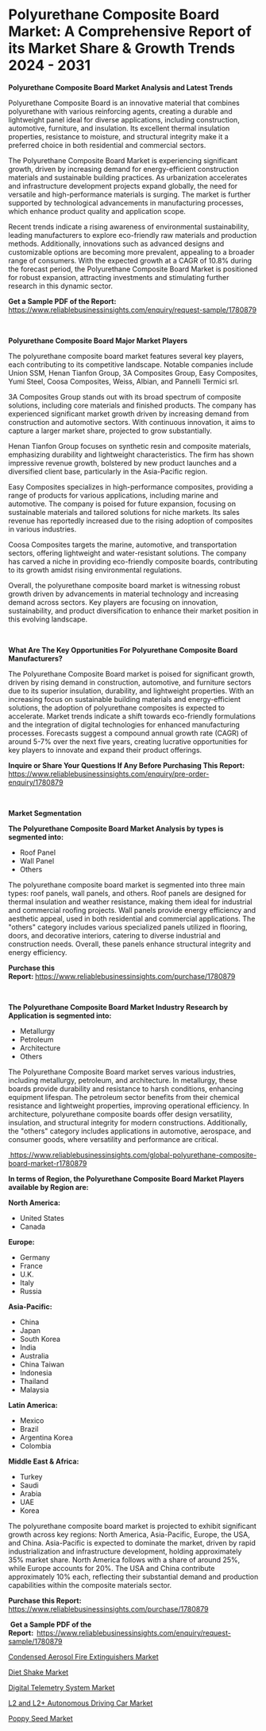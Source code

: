 <p><h1>Polyurethane Composite Board Market: A Comprehensive Report of its Market Share & Growth Trends 2024 - 2031</h1></p><p><strong>Polyurethane Composite Board Market Analysis and Latest Trends</strong></p>
<p><p>Polyurethane Composite Board is an innovative material that combines polyurethane with various reinforcing agents, creating a durable and lightweight panel ideal for diverse applications, including construction, automotive, furniture, and insulation. Its excellent thermal insulation properties, resistance to moisture, and structural integrity make it a preferred choice in both residential and commercial sectors.</p><p>The Polyurethane Composite Board Market is experiencing significant growth, driven by increasing demand for energy-efficient construction materials and sustainable building practices. As urbanization accelerates and infrastructure development projects expand globally, the need for versatile and high-performance materials is surging. The market is further supported by technological advancements in manufacturing processes, which enhance product quality and application scope.</p><p>Recent trends indicate a rising awareness of environmental sustainability, leading manufacturers to explore eco-friendly raw materials and production methods. Additionally, innovations such as advanced designs and customizable options are becoming more prevalent, appealing to a broader range of consumers. With the expected growth at a CAGR of 10.8% during the forecast period, the Polyurethane Composite Board Market is positioned for robust expansion, attracting investments and stimulating further research in this dynamic sector.</p></p>
<p><strong>Get a Sample PDF of the Report:&nbsp;</strong> <a href="https://www.reliablebusinessinsights.com/enquiry/request-sample/1780879?utm_campaign=1135&utm_medium=2&utm_source=Github&utm_content=ia&utm_term=09102024&utm_id=polyurethane-composite-board">https://www.reliablebusinessinsights.com/enquiry/request-sample/1780879</a></p>
<p>&nbsp;</p>
<p><strong>Polyurethane Composite Board Major Market Players</strong></p>
<p><p>The polyurethane composite board market features several key players, each contributing to its competitive landscape. Notable companies include Union SSM, Henan Tianfon Group, 3A Composites Group, Easy Composites, Yumi Steel, Coosa Composites, Weiss, Albian, and Pannelli Termici srl. </p><p>3A Composites Group stands out with its broad spectrum of composite solutions, including core materials and finished products. The company has experienced significant market growth driven by increasing demand from construction and automotive sectors. With continuous innovation, it aims to capture a larger market share, projected to grow substantially.</p><p>Henan Tianfon Group focuses on synthetic resin and composite materials, emphasizing durability and lightweight characteristics. The firm has shown impressive revenue growth, bolstered by new product launches and a diversified client base, particularly in the Asia-Pacific region.</p><p>Easy Composites specializes in high-performance composites, providing a range of products for various applications, including marine and automotive. The company is poised for future expansion, focusing on sustainable materials and tailored solutions for niche markets. Its sales revenue has reportedly increased due to the rising adoption of composites in various industries.</p><p>Coosa Composites targets the marine, automotive, and transportation sectors, offering lightweight and water-resistant solutions. The company has carved a niche in providing eco-friendly composite boards, contributing to its growth amidst rising environmental regulations.</p><p>Overall, the polyurethane composite board market is witnessing robust growth driven by advancements in material technology and increasing demand across sectors. Key players are focusing on innovation, sustainability, and product diversification to enhance their market position in this evolving landscape.</p></p>
<p>&nbsp;</p>
<p><strong>What Are The Key Opportunities For Polyurethane Composite Board Manufacturers?</strong></p>
<p><p>The Polyurethane Composite Board market is poised for significant growth, driven by rising demand in construction, automotive, and furniture sectors due to its superior insulation, durability, and lightweight properties. With an increasing focus on sustainable building materials and energy-efficient solutions, the adoption of polyurethane composites is expected to accelerate. Market trends indicate a shift towards eco-friendly formulations and the integration of digital technologies for enhanced manufacturing processes. Forecasts suggest a compound annual growth rate (CAGR) of around 5-7% over the next five years, creating lucrative opportunities for key players to innovate and expand their product offerings.</p></p>
<p><strong>Inquire or Share Your Questions If Any Before Purchasing This Report:</strong> <a href="https://www.reliablebusinessinsights.com/enquiry/pre-order-enquiry/1780879?utm_campaign=1135&utm_medium=2&utm_source=Github&utm_content=ia&utm_term=09102024&utm_id=polyurethane-composite-board">https://www.reliablebusinessinsights.com/enquiry/pre-order-enquiry/1780879</a></p>
<p>&nbsp;</p>
<p><strong>Market Segmentation</strong></p>
<p><strong>The Polyurethane Composite Board Market Analysis by types is segmented into:</strong></p>
<p><ul><li>Roof Panel</li><li>Wall Panel</li><li>Others</li></ul></p>
<p><p>The polyurethane composite board market is segmented into three main types: roof panels, wall panels, and others. Roof panels are designed for thermal insulation and weather resistance, making them ideal for industrial and commercial roofing projects. Wall panels provide energy efficiency and aesthetic appeal, used in both residential and commercial applications. The "others" category includes various specialized panels utilized in flooring, doors, and decorative interiors, catering to diverse industrial and construction needs. Overall, these panels enhance structural integrity and energy efficiency.</p></p>
<p><strong>Purchase this Report:&nbsp;</strong><a href="https://www.reliablebusinessinsights.com/purchase/1780879?utm_campaign=1135&utm_medium=2&utm_source=Github&utm_content=ia&utm_term=09102024&utm_id=polyurethane-composite-board">https://www.reliablebusinessinsights.com/purchase/1780879</a></p>
<p>&nbsp;</p>
<p><strong>The Polyurethane Composite Board Market Industry Research by Application is segmented into:</strong></p>
<p><ul><li>Metallurgy</li><li>Petroleum</li><li>Architecture</li><li>Others</li></ul></p>
<p><p>The Polyurethane Composite Board market serves various industries, including metallurgy, petroleum, and architecture. In metallurgy, these boards provide durability and resistance to harsh conditions, enhancing equipment lifespan. The petroleum sector benefits from their chemical resistance and lightweight properties, improving operational efficiency. In architecture, polyurethane composite boards offer design versatility, insulation, and structural integrity for modern constructions. Additionally, the "others" category includes applications in automotive, aerospace, and consumer goods, where versatility and performance are critical.</p></p>
<p><a href="https://www.reliablebusinessinsights.com/global-polyurethane-composite-board-market-r1780879?utm_campaign=1135&utm_medium=2&utm_source=Github&utm_content=ia&utm_term=09102024&utm_id=polyurethane-composite-board">&nbsp;https://www.reliablebusinessinsights.com/global-polyurethane-composite-board-market-r1780879</a></p>
<p><strong>In terms of Region, the Polyurethane Composite Board Market Players available by Region are:</strong></p>
<p>
    <p> <strong> North America: </strong>
        <ul>
            <li>United States</li>
            <li>Canada</li>
        </ul>
        </p> 
    <p> <strong> Europe: </strong>
        <ul>
            <li>Germany</li>
            <li>France</li>
            <li>U.K.</li>
            <li>Italy</li>
            <li>Russia</li>
        </ul>
        </p> 
    <p> <strong> Asia-Pacific: </strong>
        <ul>
            <li>China</li>
            <li>Japan</li>
            <li>South Korea</li>
            <li>India</li>
            <li>Australia</li>
            <li>China Taiwan</li>
            <li>Indonesia</li>
            <li>Thailand</li>
            <li>Malaysia</li>
        </ul>
        </p> 
    <p> <strong> Latin America: </strong>
        <ul>
            <li>Mexico</li>
            <li>Brazil</li>
            <li>Argentina Korea</li>
            <li>Colombia</li>
        </ul>
        </p> 
    <p> <strong> Middle East & Africa: </strong>
        <ul>
            <li>Turkey</li>
            <li>Saudi</li>
            <li>Arabia</li>
            <li>UAE</li>
            <li>Korea</li>
        </ul>
    </p>
    </p>
<p><p>The polyurethane composite board market is projected to exhibit significant growth across key regions: North America, Asia-Pacific, Europe, the USA, and China. Asia-Pacific is expected to dominate the market, driven by rapid industrialization and infrastructure development, holding approximately 35% market share. North America follows with a share of around 25%, while Europe accounts for 20%. The USA and China contribute approximately 10% each, reflecting their substantial demand and production capabilities within the composite materials sector.</p></p>
<p><strong>Purchase this Report: </strong><a href="https://www.reliablebusinessinsights.com/purchase/1780879?utm_campaign=1135&utm_medium=2&utm_source=Github&utm_content=ia&utm_term=09102024&utm_id=polyurethane-composite-board">https://www.reliablebusinessinsights.com/purchase/1780879</a></p>
<p>&nbsp;<strong>Get a Sample PDF of the Report:&nbsp;&nbsp;</strong><a href="https://www.reliablebusinessinsights.com/enquiry/request-sample/1780879?utm_campaign=1135&utm_medium=2&utm_source=Github&utm_content=ia&utm_term=09102024&utm_id=polyurethane-composite-board">https://www.reliablebusinessinsights.com/enquiry/request-sample/1780879</a></p>
<p><strong></strong></p>
<p><p><a href="https://github.com/ambertqocronceb/Market-Research-Report-List-1/blob/main/condensed-aerosol-fire-extinguishers-market.md?utm_campaign=1135&utm_medium=2&utm_source=Github&utm_content=ia&utm_term=09102024&utm_id=polyurethane-composite-board">Condensed Aerosol Fire Extinguishers Market</a></p><p><a href="https://issuu.com/reportprime-2/docs/diet-shake-market-size-2030.pptx_901ba1661534ea?utm_campaign=1135&utm_medium=2&utm_source=Github&utm_content=ia&utm_term=09102024&utm_id=polyurethane-composite-board">Diet Shake Market</a></p><p><a href="https://www.linkedin.com/pulse/digital-telemetry-system-market-trends-regional-insights-forecasted-m3ksf?utm_campaign=1135&utm_medium=2&utm_source=Github&utm_content=ia&utm_term=09102024&utm_id=polyurethane-composite-board">Digital Telemetry System Market</a></p><p><a href="https://github.com/lawriesievelwij/Market-Research-Report-List-1/blob/main/l2-and-l2-autonomous-driving-car-market.md?utm_campaign=1135&utm_medium=2&utm_source=Github&utm_content=ia&utm_term=09102024&utm_id=polyurethane-composite-board">L2 and L2+ Autonomous Driving Car Market</a></p><p><a href="https://issuu.com/reportprime-2/docs/poppy-seed-market-size-2030.pptx_08ee70d6fc5847?utm_campaign=1135&utm_medium=2&utm_source=Github&utm_content=ia&utm_term=09102024&utm_id=polyurethane-composite-board">Poppy Seed Market</a></p></p>